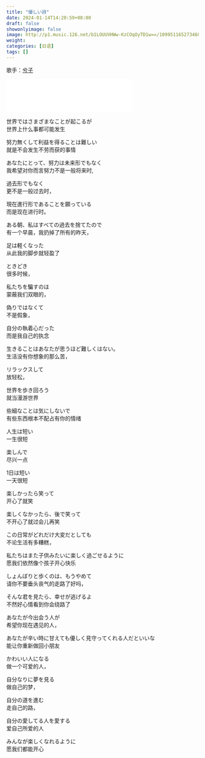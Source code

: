 ```yaml
---
title: "優しい詩"
date: 2024-01-14T14:20:59+08:00
draft: false
showonlyimage: false
image: http://p1.music.126.net/b1LOUUVHWw-KzCOqOyTD1w==/109951165273468285.jpg
weight: 
categories: [日语]
tags: []
---
```


歌手：[兮子](https://music.163.com/#/song?id=1474334844)
<!--more-->
<iframe frameborder="no" border="0" marginwidth="0" marginheight="0" width=330 height=86 src="//music.163.com/outchain/player?type=2&id=1474334844&auto=1&height=66"></iframe>

世界ではさまざまなことが起こるが  
世界上什么事都可能发生  

努力無くして利益を得ることは難しい  
就是不会发生不劳而获的事情  

あなたにとって、努力は未来形でもなく  
我希望对你而言努力不是一般将来时,  

過去形でもなく  
更不是一般过去时，  

現在進行形であることを願っている  
而是现在进行时。  
  
ある朝、私はすべての過去を捨てたので  
有一个早晨，我扔掉了所有的昨天，  

足は軽くなった  
从此我的脚步就轻盈了  

ときどき  
很多时候，  

私たちを騙すのは  
蒙蔽我们双眼的，  

偽りではなくて  
不是假象，  

自分の執着心だった  
而是我自己的执念  
  
生きることはあなたが思うほど難しくはない。  
生活没有你想象的那么苦，  

リラックスして  
放轻松，  

世界を歩き回ろう  
就当漫游世界  

些細なことは気にしないで  
有些东西根本不配占有你的情绪  

人生は短い  
一生很短  

楽しんで  
尽兴一点  
  
1日は短い  
一天很短  

楽しかったら笑って  
开心了就笑  

楽しくなかったら、後で笑って  
不开心了就过会儿再笑  

この日常がどれだけ大変だとしても  
不论生活有多糟糕，  

私たちはまた子供みたいに楽しく過ごせるように  
愿我们依然像个孩子开心快乐  

しょんぼりと歩くのは、もうやめて  
请你不要垂头丧气的走路了好吗，  

そんな君を見たら、幸せが逃げるよ  
不然好心情看到你会绕路了

あなたが今出会う人が  
希望你现在遇见的人，  

あなたが辛い時に甘えても優しく見守ってくれる人だといいな  
能让你重新做回小朋友  
  
かわいい人になる  
做一个可爱的人，  

自分なりに夢を見る  
做自己的梦，  

自分の道を進む  
走自己的路，  

自分の愛してる人を愛する  
爱自己所爱的人  

みんなが楽しくなれるように  
愿我们都能开心  
  